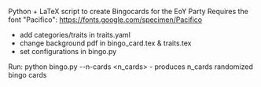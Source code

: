 Python + LaTeX script to create Bingocards for the EoY Party
Requires the font "Pacifico": https://fonts.google.com/specimen/Pacifico


- add categories/traits in traits.yaml
- change background pdf in bingo_card.tex & traits.tex
- set configurations in bingo.py

Run: python bingo.py --n-cards <n_cards>
    - produces n_cards randomized bingo cards
